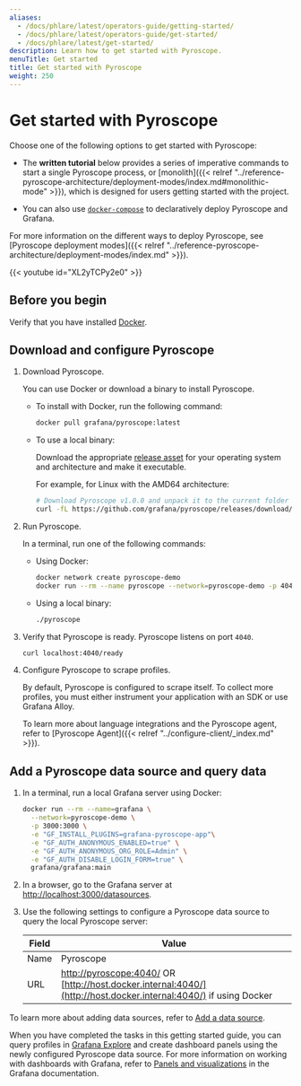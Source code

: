 ```yaml
---
aliases:
  - /docs/phlare/latest/operators-guide/getting-started/
  - /docs/phlare/latest/operators-guide/get-started/
  - /docs/phlare/latest/get-started/
description: Learn how to get started with Pyroscope.
menuTitle: Get started
title: Get started with Pyroscope
weight: 250
---
```


# Get started with Pyroscope

Choose one of the following options to get started with Pyroscope:

- The **written tutorial** below provides a series of imperative commands to start a single Pyroscope process, or [monolith]({{< relref "../reference-pyroscope-architecture/deployment-modes/index.md#monolithic-mode" >}}), which is designed for users getting started with the project.

- You can also use [`docker-compose`](https://github.com/grafana/pyroscope/tree/main/tools/docker-compose) to declaratively deploy Pyroscope and Grafana.

For more information on the different ways to deploy Pyroscope, see [Pyroscope deployment modes]({{< relref "../reference-pyroscope-architecture/deployment-modes/index.md" >}}).

{{< youtube id="XL2yTCPy2e0" >}}

## Before you begin

Verify that you have installed [Docker](https://docs.docker.com/engine/install/).

## Download and configure Pyroscope

1. Download Pyroscope.

    You can use Docker or download a binary to install Pyroscope.

    - To install with Docker, run the following command:

      ```bash
      docker pull grafana/pyroscope:latest
        ```

    - To use a local binary:

      Download the appropriate [release asset](https://github.com/grafana/pyroscope/releases/latest) for your operating system and architecture and make it executable.

      For example, for Linux with the AMD64 architecture:

        ```bash
      # Download Pyroscope v1.0.0 and unpack it to the current folder
      curl -fL https://github.com/grafana/pyroscope/releases/download/v1.0.0/pyroscope_1.0.0_linux_amd64.tar.gz | tar xvz
      ```

1. Run Pyroscope.

    In a terminal, run one of the following commands:

      - Using Docker:

        ```bash
        docker network create pyroscope-demo
        docker run --rm --name pyroscope --network=pyroscope-demo -p 4040:4040 grafana/pyroscope:latest
        ```

      - Using a local binary:

        ```bash
        ./pyroscope
        ```

1. Verify that Pyroscope is ready. Pyroscope listens on port `4040`.

      ```bash
      curl localhost:4040/ready
      ```

1. Configure Pyroscope to scrape profiles.

    By default, Pyroscope is configured to scrape itself.
    To collect more profiles, you must either instrument your application with an SDK or use Grafana Alloy.

    To learn more about language integrations and the Pyroscope agent, refer to [Pyroscope Agent]({{< relref "../configure-client/_index.md" >}}).

## Add a Pyroscope data source and query data

1. In a terminal, run a local Grafana server using Docker:

    ```bash
    docker run --rm --name=grafana \
      --network=pyroscope-demo \
      -p 3000:3000 \
      -e "GF_INSTALL_PLUGINS=grafana-pyroscope-app"\
      -e "GF_AUTH_ANONYMOUS_ENABLED=true" \
      -e "GF_AUTH_ANONYMOUS_ORG_ROLE=Admin" \
      -e "GF_AUTH_DISABLE_LOGIN_FORM=true" \
      grafana/grafana:main
    ```

1. In a browser, go to the Grafana server at [http://localhost:3000/datasources](http://localhost:3000/datasources).

1. Use the following settings to configure a Pyroscope data source to query the local Pyroscope server:

   | Field | Value                                                                |
   | ----- | -------------------------------------------------------------------- |
   | Name  | Pyroscope                                                            |
   | URL   | [http://pyroscope:4040/](http://pyroscope:4040/) OR [http://host.docker.internal:4040/](http://host.docker.internal:4040/) if using Docker  |

  To learn more about adding data sources, refer to [Add a data source](/docs/grafana/<GRAFANA_VERSION>/datasources/add-a-data-source/).

When you have completed the tasks in this getting started guide, you can query profiles in [Grafana Explore](/docs/grafana/<GRAFANA_VERSION>/explore/)
and create dashboard panels using the newly configured Pyroscope data source. For more information on working with dashboards with Grafana, refer to [Panels and visualizations](/docs/grafana/<GRAFANA_VERSION>/panels-visualizations/) in the Grafana documentation.
